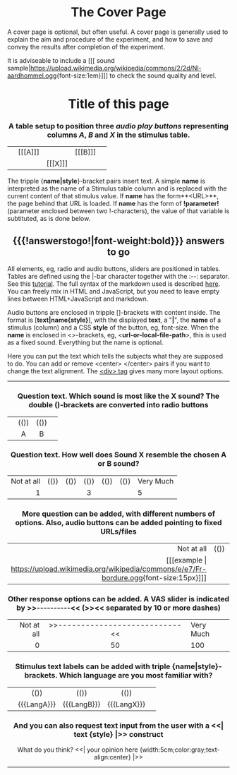 [//comment]: # "Use the 'Start of coverpage' - 'End of coverpage' comments to insert a coverpage"
[//coverpage]: # "Start of coverpage"

<center>

# The Cover Page

</center>

A cover page is optional, but often useful. A cover page is generally used to explain the aim and procedure of the experiment, and how to save and convey the results after completion of the experiment.

It is adviseable to include a [[[ sound sample|<https://upload.wikimedia.org/wikipedia/commons/2/2d/Nl-aardhommel.ogg>{font-size:1em}]]] to check the sound quality and level. 

[//coverpage]: # "End of coverpage"

<center>

# Title of this page

### A table setup to position three *audio play buttons* representing columns *A*, *B* and *X* in the stimulus table.

|     |         |         |         |     |
| ---:| -------:|:-------:|:------- |:--- |
|     | [[[A]]] |         | [[[B]]] |     |
|     |         | [[[X]]] |         |     |

</center>

The tripple {**name|style**}-bracket pairs insert text. A simple **name** is interpreted as the name of a Stimulus table column and is replaced with the current content of that stimulus value. If **name** has the form**&lt;URL&gt;**, the page behind that URL is loaded. If **name** has the form of **!parameter!** (parameter enclosed between two !-characters), the value of that variable is subtituted, as is done below.

<center>

## {{{!answerstogo!|font-weight:bold}}} answers to go

[//comment]: // "End of No Change"

</center>

All elements, eg, radio and audio buttons, sliders are positioned in tables. 
Tables are defined using the |-bar character together with the :--: separator. See this [tutorial](https://htmlmarkdown.com/syntax/markdown-tables/). The full syntax of the markdown used is described [here](https://markdown-it.github.io/). You can freely mix in HTML and JavaScript, but you need to leave empty lines between HTML+JavaScript and markdown.

Audio buttons are enclosed in tripple []-brackets with content inside. The format is [**text|name{style}**], 
with the displayed **text**, a "**|**", the **name** of a stimulus (column) and a CSS **style** of the button, eg, font-size. When the **name** is enclosed in &lt;&gt;-brackets, eg, &lt;**url-or-local-file-path**&gt;, this is used as a fixed sound. Everything but the name is optional.

Here you can put the text which tells the subjects what they are supposed to do. You can add or remove &lt;center&gt; &lt;/center&gt; pairs if you want to change the text alignment. The [&lt;div&gt; tag](https://elementor.com/blog/what-is-div-in-html/) gives many more layout options.

---------------------------

<center>

### Question text. Which sound is most like the X sound? The double ()-brackets are converted into radio buttons

|     |      |      |     |
| ---:|:----:|:----:|:--- |
|     | (()) | (()) |     |
|     | A    | B    |     |

### Question text. How well does Sound X resemble the chosen A or B sound?

|            |      |      |      |      |      |           |
| ----------:|:----:|:----:|:----:|:----:|:----:|:--------- |
| Not at all | (()) | (()) | (()) | (()) | (()) | Very Much |
| 1          |      |      | 3    |      |      | 5         |

### More question can be added, with different numbers of options. Also, audio buttons can be added pointing to fixed URLs/files

|                                                                                                       |      |      |      |                                                                                                           |      |      |      |                                                                                                        |
| -----------------------------------------------------------------------------------------------------:|:----:|:----:|:----:|:---------------------------------------------------------------------------------------------------------:|:----:|:----:|:----:|:------------------------------------------------------------------------------------------------------ |
| Not at all                                                                                            | (()) | (()) | (()) | (())                                                                                                      | (()) | (()) | (()) | Very Much                                                                                              |
| [[[example \| <https://upload.wikimedia.org/wikipedia/commons/e/e7/Fr-bordure.ogg>{font-size:15px}]]] |      |      |      | [[[equal \| <https://upload.wikimedia.org/wikipedia/commons/d/db/En-uk-illustrate.ogg>{font-size:15px}]]] |      |      |      | [[[example\| <https://upload.wikimedia.org/wikipedia/commons/6/62/De-Aluminium.ogg>{font-size:15px}]]] |

### Other response options can be added. A VAS slider is indicated by &gt;&gt;----------&lt;&lt; (&gt;&gt;&lt;&lt; separated by 10 or more dashes)

|            |                                 |           |
| ----------:|:-------------------------------:|:--------- |
| Not at all | >>---------------------------<< | Very Much |
| 0          | 50                              | 100       |

### Stimulus text labels can be added with triple {**name|style**}-brackets. Which language are you most familiar with?

|     |             |             |             |     |
| ---:|:-----------:|:-----------:|:-----------:|:--- |
|     | (())        | (())        | (())        |     |
|     | {{{LangA}}} | {{{LangB}}} | {{{LangX}}} |     |

### And you can also request text input from the user with a &lt;&lt;| text {style} |&gt;&gt; construct

What do you think?  <<|  your opinion here {width:5cm;color:gray;text-align:center} |>>

</center>

---------------------------

[//comment]: # "These are internal parameters for the experiment and visible texts not in this Markdown"
[//comment]: # "----------"
[//parameter]: # "ExperimentAcronym:name_without_spaces"
[//parameter]: # "audioBaseURL:./Stimuli/"
[//parameter]: # "PracticeItems:4"
[//parameter]: # "ShuffleStimuli:true"
[//parameter]: # "RandomizeAB:false"
[//buttontext]: # "NextText:Next"
[//buttontext]: # "NextAlertText:Please listen to the recordings and answer the questions first"
[//buttontext]: # "ReadyText:Ready"
[//buttontext]: # "PlayText:Play"
[//buttontext]: # "RestartPageText:Restart"
[//buttontext]: # "SaveButtonText:Save Results"
[//buttontext]: # "SaveText:Please click XXSaveButtonTextXX and store the file"
[//tooltiptext]: # "ToolTipPlay:Play sound"
[//tooltiptext]: # "ToolTipNext:Go to next item"
[//tooltiptext]: # "ToolTipReadyReady please save results"
[//tooltiptext]: # "ToolTipRestart:Start a new experiment session"
[//tooltiptext]: # "ToolTipSave:Save the answer to a file"
[//comment]: # "----------"
[//comment]: # "These are stimuli for this experiment"
[//comment]: # "----------"
[//stimulus0]: # "A,B,X,LangA,LangB,LangX"
[//stimulus1]: # "https://upload.wikimedia.org/wikipedia/commons/6/62/De-Aluminium.ogg,https://upload.wikimedia.org/wikipedia/commons/e/e7/Fr-bordure.ogg,https://upload.wikimedia.org/wikipedia/commons/d/db/En-uk-illustrate.ogg,Geman (DE),French (FR),English (EN)"
[//stimulus1]: # "https://upload.wikimedia.org/wikipedia/commons/2/2d/Nl-aardhommel.ogg,https://upload.wikimedia.org/wikipedia/commons/8/8e/Or-ଅନୁଶୀଳନ.oga,https://upload.wikimedia.org/wikipedia/commons/d/da/L1188694-F1.oga,Dutch (NL),Oriya (OR),Arabic (AR)"
[//comment]: # "----------"
